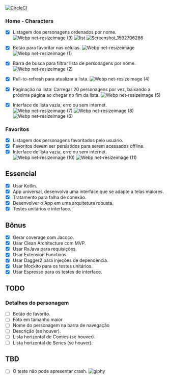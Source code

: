 [![CircleCI](https://circleci.com/gh/dpedroza/marvel-characters.svg?style=svg)](https://circleci.com/gh/dpedroza/marvel-characters)

### Home - Characters

- [x] Listagem dos personagens ordenados por nome.
![Webp net-resizeimage (9)](https://user-images.githubusercontent.com/9497411/85238389-ecdc8d00-b403-11ea-83b6-1bc1f2099d65.png)
![list](https://user-images.githubusercontent.com/9497411/85237315-4e006280-b3fc-11ea-8276-4a5691c24f50.png)
![Screenshot_1592706286](https://user-images.githubusercontent.com/9497411/85238430-36c57300-b404-11ea-9ae1-a7f638a37d12.png)

- [x] Botão para favoritar nas células.
![Webp net-resizeimage](https://user-images.githubusercontent.com/9497411/85237677-0d561880-b3ff-11ea-82ae-df9fdb2ed002.png)
![Webp net-resizeimage (1)](https://user-images.githubusercontent.com/9497411/85237693-2fe83180-b3ff-11ea-8be5-1646181d3a13.png)

- [x] Barra de busca para filtrar lista de personagens por nome.
![Webp net-resizeimage (2)](https://user-images.githubusercontent.com/9497411/85237795-cc123880-b3ff-11ea-93fe-54e1d7dd88f4.png)

- [x] Pull-to-refresh para atualizar a lista.
![Webp net-resizeimage (4)](https://user-images.githubusercontent.com/9497411/85237862-4ba00780-b400-11ea-9154-37fca6922a5b.png)

- [x] Paginação na lista: Carregar 20 personagens por vez, baixando a próxima página ao chegar no fim da lista.
![Webp net-resizeimage (5)](https://user-images.githubusercontent.com/9497411/85237938-d7b22f00-b400-11ea-87db-ec2f0d15e184.png)

- [x] Interface de lista vazia, erro ou sem internet.
![Webp net-resizeimage (7)](https://user-images.githubusercontent.com/9497411/85237965-07613700-b401-11ea-97c2-0a76dd27f28a.png)
![Webp net-resizeimage (8)](https://user-images.githubusercontent.com/9497411/85238219-ef8ab280-b402-11ea-81bf-175c68010b9b.png)
![Webp net-resizeimage (6)](https://user-images.githubusercontent.com/9497411/85237947-ec8ec280-b400-11ea-9774-017edac37029.png)


### Favoritos

- [x] Listagem dos personagens favoritados pelo usuário.
- [x] Favoritos devem ser persistidos para serem acessados offline.
- [x] Interface de lista vazia, erro ou sem internet.
![Webp net-resizeimage (10)](https://user-images.githubusercontent.com/9497411/85238452-64aab780-b404-11ea-8916-183817d34f1e.png)
![Webp net-resizeimage (11)](https://user-images.githubusercontent.com/9497411/85238489-a63b6280-b404-11ea-8709-28b28af06a1f.png)

## Essencial

- [x] Usar Kotlin.
- [x] App universal, desenvolva uma interface que se adapte a telas maiores.
- [x] Tratamento para falha de conexão.
- [x] Desenvolver o App em uma arquitetura robusta.
- [x] Testes unitários e interface.

## Bônus

- [x] Gerar coverage com Jacoco.
- [x] Usar Clean Architecture com MVP.
- [x] Usar RxJava para requisições.
- [x] Usar Extension Functions.
- [x] Usar Dagger2 para injeções de dependência.
- [x] Usar Mockito para os testes unitários.
- [x] Usar Espresso para os testes de interface.

## TODO

### Detalhes do personagem

- [ ] Botão de favorito.
- [ ] Foto em tamanho maior 
- [ ] Nome do personagem na barra de navegação
- [ ] Descrição (se houver).
- [ ] Lista horizontal de Comics (se houver).
- [ ] Lista horizontal de Series (se houver).

## TBD
- [ ] O teste não pode apresentar crash.
![giphy](https://user-images.githubusercontent.com/9497411/85238544-0cc08080-b405-11ea-85e9-aedb80964ccc.gif)
